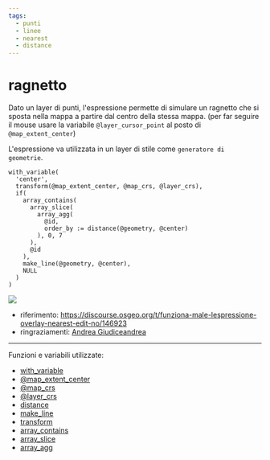 ```yaml
---
tags:
  - punti
  - linee
  - nearest
  - distance
---
```


# ragnetto

Dato un layer di punti, l'espressione permette di simulare un ragnetto che si sposta nella mappa a partire dal centro della stessa mappa. (per far seguire il mouse usare la variabile `@layer_cursor_point` al posto di `@map_extent_center`)

L'espressione va utilizzata in un layer di stile come `generatore di geometrie`.

```
with_variable(
  'center',
  transform(@map_extent_center, @map_crs, @layer_crs),
  if(
    array_contains(
      array_slice(
        array_agg(
          @id,
          order_by := distance(@geometry, @center)
        ), 0, 7
      ),
      @id
    ),
    make_line(@geometry, @center),
    NULL
  )
)
```

[![](../img/esempi/ragnetto/ragnetto.gif)](../img/esempi/ragnetto/ragnetto.gif)

- riferimento: <https://discourse.osgeo.org/t/funziona-male-lespressione-overlay-nearest-edit-no/146923>
- ringraziamenti: [Andrea Giudiceandrea](https://github.com/agiudiceandrea)

---

Funzioni e variabili utilizzate:

* [with_variable](../gr_funzioni/generale/generale_unico#with_variable)
* [@map_extent_center](../gr_funzioni/variabili/parent.md)
* [@map_crs](../gr_funzioni/variabili/parent.md)
* [@layer_crs](../gr_funzioni/variabili/parent.md)
* [distance](../gr_funzioni/geometria/geometria_unico#distance)
* [make_line](../gr_funzioni/geometria/geometria_unico#make_line)
* [transform](../gr_funzioni/geometria/geometria_unico#transform)
* [array_contains](../gr_funzioni/array/array_unico#array_contains)
* [array_slice](../gr_funzioni/array/array_unico#array_slice)
* [array_agg](../ggr_funzioni/array/array_unico#array_agg)
